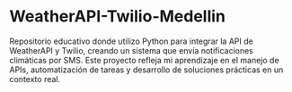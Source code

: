 # WeatherAPI-Twilio-Medellin
Repositorio educativo donde utilizo Python para integrar la API de WeatherAPI y Twilio, creando un sistema que envía notificaciones climáticas por SMS. Este proyecto refleja mi aprendizaje en el manejo de APIs, automatización de tareas y desarrollo de soluciones prácticas en un contexto real.
